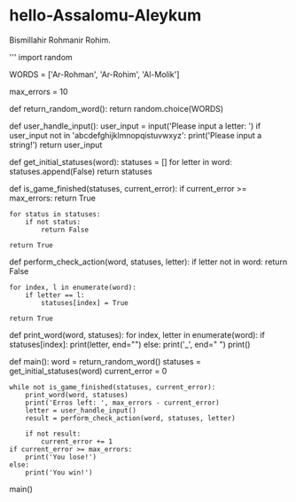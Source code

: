 # hello-Assalomu-Aleykum

Bismillahir Rohmanir Rohim.

'''
import random

WORDS = ['Ar-Rohman', 'Ar-Rohim', 'Al-Molik']

max_errors = 10

def return_random_word():
    return random.choice(WORDS)

def user_handle_input():
    user_input = input('Please input a letter: ')
    if user_input not in 'abcdefghijklmnopqistuvwxyz':
        print('Please input a string!')
        return user_input

def get_initial_statuses(word):
    statuses = []
    for letter in word:
        statuses.append(False)
    return statuses    

def is_game_finished(statuses, current_error):
    if current_error >= max_errors:
        return True
    
    for status in statuses:
        if not status:
            return False
            
    return True        

def perform_check_action(word, statuses, letter):
    if letter not in word:
        return False
    
    for index, l in enumerate(word):
        if letter == l:
            statuses[index] = True
            
    return True        

def print_word(word, statuses):
    for index, letter in enumerate(word):
        if statuses[index]:
            print(letter, end="")
        else:
            print('_', end=" ")
    print()        

def main():
    word = return_random_word()
    statuses = get_initial_statuses(word)
    current_error = 0 
    
    while not is_game_finished(statuses, current_error):
        print_word(word, statuses)
        print('Erros left: ', max_errors - current_error)
        letter = user_handle_input()
        result = perform_check_action(word, statuses, letter)
        
        if not result:
            current_error += 1 
    if current_error >= max_errors:
        print('You lose!')
    else:
        print('You win!')
    
main()
